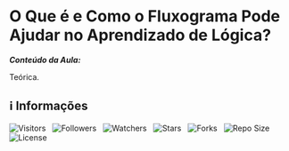 <!-- Título -->
# O Que é e Como o Fluxograma Pode Ajudar no Aprendizado de Lógica?

***Conteúdo da Aula:***

Teórica.

<!-- Informações -->
## &#8505; Informações

![Visitors](https://api.visitorbadge.io/api/visitors?path=Devsgeeknerd%2Fcla-que-com-flu-pod-aju-apr-log-exe-usa-est-dec-log-par-pro-exe-pra-est-dec-bas&label=Visitantes&labelColor=%23700070&labelStyle=none&countColor=%23000fff&style=plastic&color=%23ffffff "Total de Visitantes")
&nbsp;
![Followers](https://img.shields.io/github/followers/Devsgeeknerd?style=p&label=Seguidores&labelColor=800080&color=000fff "Total de Seguidores")
&nbsp;
![Watchers](https://img.shields.io/github/watchers/Devsgeeknerd/cla-que-com-flu-pod-aju-apr-log-exe-usa-est-dec-log-par-pro-exe-pra-est-dec-bas?style=p&label=Observadores&labelColor=800080&color=000fff "Total de Observadores")
&nbsp;
![Stars](https://img.shields.io/github/stars/Devsgeeknerd/cla-que-com-flu-pod-aju-apr-log-exe-usa-est-dec-log-par-pro-exe-pra-est-dec-bas?style=p&label=Estrelas&labelColor=800080&color=000fff "Total de Estrelas")
&nbsp;
![Forks](https://img.shields.io/github/forks/Devsgeeknerd/cla-que-com-flu-pod-aju-apr-log-exe-usa-est-dec-log-par-pro-exe-pra-est-dec-bas?style=p&label=Bifurcações&labelColor=800080&color=000fff "Total de Bifurcações")
&nbsp;
![Repo Size](https://img.shields.io/github/repo-size/Devsgeeknerd/cla-que-com-flu-pod-aju-apr-log-exe-usa-est-dec-log-par-pro-exe-pra-est-dec-bas?style=p&label=Tamanho&labelColor=800080&color=000fff "Tamanho do Repositório")
&nbsp;
![License](https://img.shields.io/github/license/Devsgeeknerd/cla-que-com-flu-pod-aju-apr-log-exe-usa-est-dec-log-par-pro-exe-pra-est-dec-bas?style=p&label=Licença&labelColor=800080&color=000fff "Licença do Repositório")
